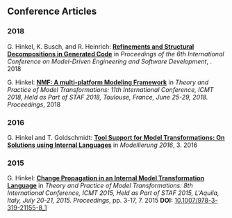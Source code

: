 Conference Articles
---

### 2018
G. Hinkel, K. Busch, and R. Heinrich: **[Refinements and Structural Decompositions in Generated Code](http://sdqweb.ipd.kit.edu/publications/pdfs/hinkel2018b.pdf)** in _Proceedings of the 6th International Conference on Model-Driven Engineering and Software Development_, . 2018

G. Hinkel: **[NMF: A multi-platform Modeling Framework](http://sdqweb.ipd.kit.edu/publications/pdfs/hinkel2018c.pdf)** in _Theory and Practice of Model Transformations: 11th International Conference, ICMT 2018, Held as Part of STAF 2018, Toulouse, France, June 25-29, 2018. Proceedings_, 2018


### 2016
G. Hinkel and T. Goldschmidt: **[Tool Support for Model Transformations: On Solutions using Internal Languages](http://sdqweb.ipd.kit.edu/publications/pdfs/hinkel2016b.pdf)** in _Modellierung 2016_, 3. 2016


### 2015
G. Hinkel: **[Change Propagation in an Internal Model Transformation Language](http://sdqweb.ipd.kit.edu/publications/pdfs/hinkel2015a.pdf)** in _Theory and Practice of Model Transformations: 8th International Conference, ICMT 2015, Held as Part of STAF 2015, L'Aquila, Italy, July 20-21, 2015. Proceedings_, pp. 3-17, 7. 2015
**DOI:** [10.1007/978-3-319-21155-8_1](https://dx.doi.org/10.1007/978-3-319-21155-8_1)  


